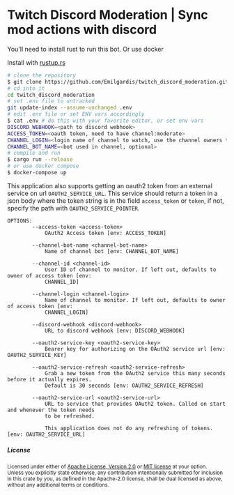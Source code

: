 Twitch Discord Moderation | Sync mod actions with discord
============================================

You'll need to install rust to run this bot. Or use docker

Install with [rustup.rs](https://rustup.rs/)

```bash
# clone the repository
$ git clone https://github.com/Emilgardis/twitch_discord_moderation.git
# cd into it
cd twitch_discord_moderation
# set .env file to untracked
git update-index --assume-unchanged .env
# edit .env file or set ENV vars accordingly
$ cat .env # do this with your favorite editor, or set env vars
DISCORD_WEBHOOK=<path to discord webhook>
ACCESS_TOKEN=<oauth token, need to have channel:moderate>
CHANNEL_LOGIN=<login name of channel to watch, use the channel owners token for more pubsub messages>
CHANNEL_BOT_NAME=<bot used in channel, optional>
# compile and run
$ cargo run --release
# or use docker compose
$ docker-compose up
```

This application also supports getting an oauth2 token from an external service on url `OAUTH2_SERVICE_URL`. This service should return a token in a json body where the token string is in the field `access_token` or `token`, if not, specify the path with `OAUTH2_SERVICE_POINTER`.


```
OPTIONS:
        --access-token <access-token>
            OAuth2 Access token [env: ACCESS_TOKEN]

        --channel-bot-name <channel-bot-name>
            Name of channel bot [env: CHANNEL_BOT_NAME]

        --channel-id <channel-id>
            User ID of channel to monitor. If left out, defaults to owner of access token [env:
            CHANNEL_ID]

        --channel-login <channel-login>
            Name of channel to monitor. If left out, defaults to owner of access token [env:
            CHANNEL_LOGIN]

        --discord-webhook <discord-webhook>
            URL to discord webhook [env: DISCORD_WEBHOOK]

        --oauth2-service-key <oauth2-service-key>
            Bearer key for authorizing on the OAuth2 service url [env: OAUTH2_SERVICE_KEY]

        --oauth2-service-refresh <oauth2-service-refresh>
            Grab a new token from the OAuth2 service this many seconds before it actually expires.
            Default is 30 seconds [env: OAUTH2_SERVICE_REFRESH]

        --oauth2-service-url <oauth2-service-url>
            URL to service that provides OAuth2 token. Called on start and whenever the token needs
            to be refreshed.

            This application does not do any refreshing of tokens. [env: OAUTH2_SERVICE_URL]
```


<h5> License </h5>

<sup>
Licensed under either of <a href="LICENSE-APACHE">Apache License, Version
2.0</a> or <a href="LICENSE-MIT">MIT license</a> at your option.
</sup>

<br>

<sub>
Unless you explicitly state otherwise, any contribution intentionally submitted
for inclusion in this crate by you, as defined in the Apache-2.0 license, shall
be dual licensed as above, without any additional terms or conditions.
</sub>